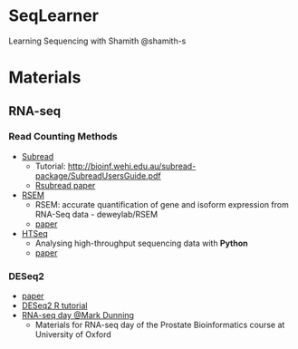 # SeqLearner
Learning Sequencing with Shamith @shamith-s
# Materials

## RNA-seq
### Read Counting Methods
- [Subread](http://subread.sourceforge.net/)
  - Tutorial: http://bioinf.wehi.edu.au/subread-package/SubreadUsersGuide.pdf
  - [Rsubread paper](https://academic.oup.com/nar/article/47/8/e47/5345150)
- [RSEM](https://github.com/deweylab/RSEM)
  - RSEM: accurate quantification of gene and isoform expression from RNA-Seq data - deweylab/RSEM
  - [paper](https://bmcbioinformatics.biomedcentral.com/articles/10.1186/1471-2105-12-323)
- [HTSeq](https://htseq.readthedocs.io/en/master/)
  - Analysing high-throughput sequencing data with **Python**
  - [paper](https://www.ncbi.nlm.nih.gov/pmc/articles/PMC4287950/)


### DESeq2
- [paper](./paper/DESeq2.pdf)
- [DESeq2 R tutorial](https://bioconductor.org/packages/release/bioc/vignettes/DESeq2/inst/doc/DESeq2.html)
- [RNA-seq day @Mark Dunning](https://sbc.shef.ac.uk/prostate-bioinformatics/)
  - Materials for RNA-seq day of the Prostate Bioinformatics course at University of Oxford


